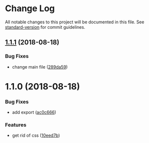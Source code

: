 # Change Log

All notable changes to this project will be documented in this file. See [standard-version](https://github.com/conventional-changelog/standard-version) for commit guidelines.

<a name="1.1.1"></a>
## [1.1.1](https://github.com/cliberal/react-print-modern/compare/v1.1.0...v1.1.1) (2018-08-18)


### Bug Fixes

* change  main file ([289da59](https://github.com/cliberal/react-print-modern/commit/289da59))



<a name="1.1.0"></a>
# 1.1.0 (2018-08-18)


### Bug Fixes

* add export ([ac0c666](https://github.com/cliberal/react-print-modern/commit/ac0c666))


### Features

* get rid of css ([10eed7b](https://github.com/cliberal/react-print-modern/commit/10eed7b))
